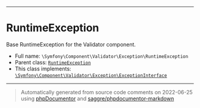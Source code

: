 ***

# RuntimeException

Base RuntimeException for the Validator component.



* Full name: `\Symfony\Component\Validator\Exception\RuntimeException`
* Parent class: [`RuntimeException`](../../../../RuntimeException.md)
* This class implements:
[`\Symfony\Component\Validator\Exception\ExceptionInterface`](./ExceptionInterface.md)






***
> Automatically generated from source code comments on 2022-06-25 using [phpDocumentor](http://www.phpdoc.org/) and [saggre/phpdocumentor-markdown](https://github.com/Saggre/phpDocumentor-markdown)
